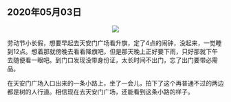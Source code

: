 ## 2020年05月03日

<div style="text-align:center;">
    <img src="img/2020.05.03.jpg" class="width-forty" />
</div>

劳动节小长假，想要早起去天安门广场看升旗，定了4点的闹钟，没起来，一觉睡到12点。想着那就傍晚去看看降旗吧，但是那天晚上正好要下雨，只好那就下午去随便看一眼吧。到门口发现没带身份证，太长时间不出门，忘了出门要带必需品。

在天安门广场入口出来的一条小路上，坐了一会儿，拍下了这个再普通不过的两边都是树的人行道。相信现在去天安门广场，还能看到这条小路的样子。

